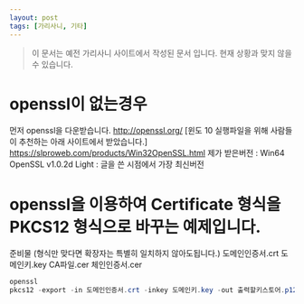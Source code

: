 ```yaml
---
layout: post
tags: [가리사니, 기타]
---
```


> 이 문서는 예전 가리사니 사이트에서 작성된 문서 입니다.
현재 상황과 맞지 않을 수 있습니다.


# openssl이 없는경우
먼저 openssl을 다운받습니다.
http://openssl.org/
[윈도 10 실행파일을 위해 사람들이 추천하는 아래 사이트에서 받았습니다.]
https://slproweb.com/products/Win32OpenSSL.html
제가 받은버전 : Win64 OpenSSL v1.0.2d Light : 글을 쓴 시점에서 가장 최신버전


# openssl을 이용하여 Certificate 형식을 PKCS12 형식으로 바꾸는 예제입니다.
준비물 (형식만 맞다면 확장자는 특별히 일치하지 않아도됩니다.)
도메인인증서.crt
도메인키.key
CA파일.cer
체인인증서.cer

``` java
openssl
pkcs12 -export -in 도메인인증서.crt -inkey 도메인키.key -out 출력할키스토어.p12 -name saro.me -CAfile CA파일.cer -caname root -certfile 체인인증서.cer
```